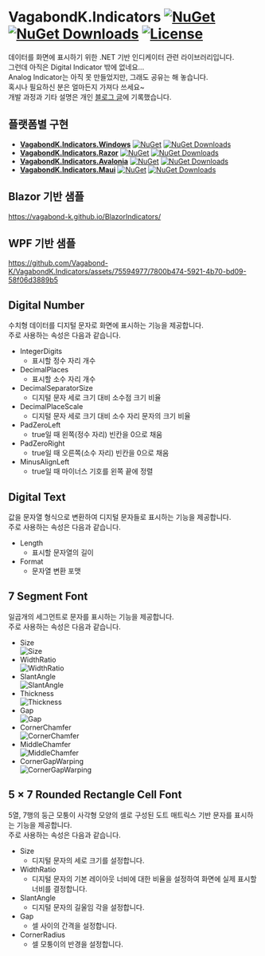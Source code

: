 # VagabondK.Indicators [![NuGet](https://img.shields.io/nuget/v/VagabondK.Indicators.svg)](https://www.nuget.org/packages/VagabondK.Indicators/) [![NuGet Downloads](https://img.shields.io/nuget/dt/VagabondK.Indicators.svg)](https://www.nuget.org/packages/VagabondK.Indicators/) [![License](https://img.shields.io/badge/license-LGPL--2.1-blue.svg)](https://licenses.nuget.org/LGPL-2.1-only)
데이터를 화면에 표시하기 위한 .NET 기반 인디케이터 관련 라이브러리입니다.  
그런데 아직은 Digital Indicator 밖에 없네요...  
Analog Indicator는 아직 못 만들었지만, 그래도 공유는 해 놓습니다.  
혹시나 필요하신 분은 얼마든지 가져다 쓰세요~  
개발 과정과 기타 설명은 개인 [블로그 글](https://blog.naver.com/vagabond-k/223481454735)에 기록했습니다.

## 플랫폼별 구현
- **[VagabondK.Indicators.Windows](https://www.nuget.org/packages/VagabondK.Indicators.Windows)** [![NuGet](https://img.shields.io/nuget/v/VagabondK.Indicators.Windows.svg)](https://www.nuget.org/packages/VagabondK.Indicators.Windows/) [![NuGet Downloads](https://img.shields.io/nuget/dt/VagabondK.Indicators.Windows.svg)](https://www.nuget.org/packages/VagabondK.Indicators.Windows/)  
- **[VagabondK.Indicators.Razor](https://www.nuget.org/packages/VagabondK.Indicators.Razor)** [![NuGet](https://img.shields.io/nuget/v/VagabondK.Indicators.Razor.svg)](https://www.nuget.org/packages/VagabondK.Indicators.Razor/) [![NuGet Downloads](https://img.shields.io/nuget/dt/VagabondK.Indicators.Razor.svg)](https://www.nuget.org/packages/VagabondK.Indicators.Razor/)  
- **[VagabondK.Indicators.Avalonia](https://www.nuget.org/packages/VagabondK.Indicators.Avalonia)** [![NuGet](https://img.shields.io/nuget/v/VagabondK.Indicators.Avalonia.svg)](https://www.nuget.org/packages/VagabondK.Indicators.Avalonia/) [![NuGet Downloads](https://img.shields.io/nuget/dt/VagabondK.Indicators.Avalonia.svg)](https://www.nuget.org/packages/VagabondK.Indicators.Avalonia/)  
- **[VagabondK.Indicators.Maui](https://www.nuget.org/packages/VagabondK.Indicators.Maui)** [![NuGet](https://img.shields.io/nuget/v/VagabondK.Indicators.Maui.svg)](https://www.nuget.org/packages/VagabondK.Indicators.Maui/) [![NuGet Downloads](https://img.shields.io/nuget/dt/VagabondK.Indicators.Maui.svg)](https://www.nuget.org/packages/VagabondK.Indicators.Maui/)  

## Blazor 기반 샘플
https://vagabond-k.github.io/BlazorIndicators/
## WPF 기반 샘플
https://github.com/Vagabond-K/VagabondK.Indicators/assets/75594977/7800b474-5921-4b70-bd09-58f06d3889b5

## Digital Number
수치형 데이터를 디지털 문자로 화면에 표시하는 기능을 제공합니다.  
주로 사용하는 속성은 다음과 같습니다.
* IntegerDigits
    - 표시할 정수 자리 개수
* DecimalPlaces
    - 표시할 소수 자리 개수
* DecimalSeparatorSize
    - 디지털 문자 세로 크기 대비 소수점 크기 비율
* DecimalPlaceScale
    - 디지털 문자 세로 크기 대비 소수 자리 문자의 크기 비율
* PadZeroLeft
    - true일 때 왼쪽(정수 자리) 빈칸을 0으로 채움
* PadZeroRight
    - true일 때 오른쪽(소수 자리) 빈칸을 0으로 채움
* MinusAlignLeft
    - true일 때 마이너스 기호를 왼쪽 끝에 정렬

## Digital Text
값을 문자열 형식으로 변환하여 디지털 문자들로 표시하는 기능을 제공합니다.  
주로 사용하는 속성은 다음과 같습니다.
* Length
    - 표시할 문자열의 길이
* Format
    - 문자열 변환 포맷

## 7 Segment Font
일곱개의 세그먼트로 문자를 표시하는 기능을 제공합니다.  
주로 사용하는 속성은 다음과 같습니다.  
* Size  
![Size](https://github.com/Vagabond-K/VagabondK.Indicators/assets/75594977/cfa8ef76-d4c0-4442-8712-6d1291905015)
* WidthRatio  
![WidthRatio](https://github.com/Vagabond-K/VagabondK.Indicators/assets/75594977/5c02cba9-92ff-4368-8f07-ecc66884bdaa)  
* SlantAngle  
![SlantAngle](https://github.com/Vagabond-K/VagabondK.Indicators/assets/75594977/5efafac5-30a8-49b5-843e-42da2fe855d7)  
* Thickness  
![Thickness](https://github.com/Vagabond-K/VagabondK.Indicators/assets/75594977/cb143760-b060-4c9b-93af-447f3ce880f3)
* Gap  
![Gap](https://github.com/Vagabond-K/VagabondK.Indicators/assets/75594977/4e1b4d07-2b77-40ae-8d3d-c58023257d44)  
* CornerChamfer  
![CornerChamfer](https://github.com/Vagabond-K/VagabondK.Indicators/assets/75594977/535cbcbb-c4c2-41fc-bd35-b5d4cd371369)  
* MiddleChamfer  
![MiddleChamfer](https://github.com/Vagabond-K/VagabondK.Indicators/assets/75594977/92329b8b-9f79-4c2b-bacf-bc11989d9b3c)  
* CornerGapWarping  
![CornerGapWarping](https://github.com/Vagabond-K/VagabondK.Indicators/assets/75594977/fc64904a-56db-4562-a1d5-b1a01e659acb)  

## 5 × 7 Rounded Rectangle Cell Font
5열, 7행의 둥근 모퉁이 사각형 모양의 셀로 구성된 도트 매트릭스 기반 문자를 표시하는 기능을 제공합니다.  
주로 사용하는 속성은 다음과 같습니다.
* Size
    - 디지털 문자의 세로 크기를 설정합니다.
* WidthRatio
    - 디지털 문자의 기본 레이아웃 너비에 대한 비율을 설정하여 화면에 실제 표시할 너비를 결정합니다.
* SlantAngle
    - 디지털 문자의 길울임 각을 설정합니다.
* Gap
    - 셀 사이의 간격을 설정합니다.
* CornerRadius
    - 셀 모퉁이의 반경을 설정합니다.
